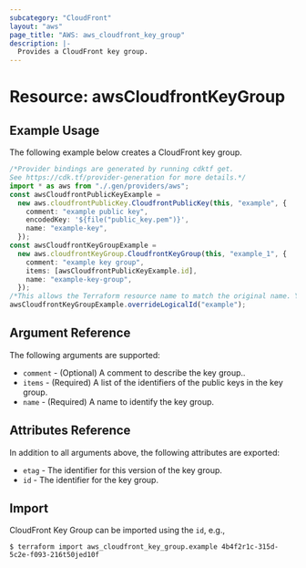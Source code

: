 ```yaml
---
subcategory: "CloudFront"
layout: "aws"
page_title: "AWS: aws_cloudfront_key_group"
description: |-
  Provides a CloudFront key group.
---
```


# Resource: awsCloudfrontKeyGroup

## Example Usage

The following example below creates a CloudFront key group.

```typescript
/*Provider bindings are generated by running cdktf get.
See https://cdk.tf/provider-generation for more details.*/
import * as aws from "./.gen/providers/aws";
const awsCloudfrontPublicKeyExample =
  new aws.cloudfrontPublicKey.CloudfrontPublicKey(this, "example", {
    comment: "example public key",
    encodedKey: '${file("public_key.pem")}',
    name: "example-key",
  });
const awsCloudfrontKeyGroupExample =
  new aws.cloudfrontKeyGroup.CloudfrontKeyGroup(this, "example_1", {
    comment: "example key group",
    items: [awsCloudfrontPublicKeyExample.id],
    name: "example-key-group",
  });
/*This allows the Terraform resource name to match the original name. You can remove the call if you don't need them to match.*/
awsCloudfrontKeyGroupExample.overrideLogicalId("example");

```

## Argument Reference

The following arguments are supported:

* `comment` - (Optional) A comment to describe the key group..
* `items` - (Required) A list of the identifiers of the public keys in the key group.
* `name` - (Required) A name to identify the key group.

## Attributes Reference

In addition to all arguments above, the following attributes are exported:

* `etag` - The identifier for this version of the key group.
* `id` - The identifier for the key group.

## Import

CloudFront Key Group can be imported using the `id`, e.g.,

```console
$ terraform import aws_cloudfront_key_group.example 4b4f2r1c-315d-5c2e-f093-216t50jed10f
```
